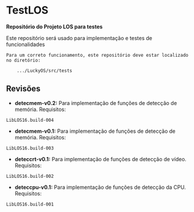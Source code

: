 # TestLOS #
**Repositório do Projeto LOS para testes**

Este repositório será usado para implementação e testes de funcionalidades

```
Para um correto funcionamento, este repositório deve estar localizado no diretório:

	.../LuckyOS/src/tests
```

## Revisões ##

* **detecmem-v0.2:** Para implementação de funções de detecção de memória.
Requisitos:

```
LibLOS16.build-004
```

* **detecmem-v0.1:** Para implementação de funções de detecção de memória.
Requisitos:

```
LibLOS16.build-003
```

* **deteccrt-v0.1:** Para implementação de funções de detecção de vídeo.
Requisitos:

```
LibLOS16.build-002
```

* **deteccpu-v0.1:** Para implementação de funções de detecção da CPU.
Requisitos:

```
LibLOS16.build-001
```
